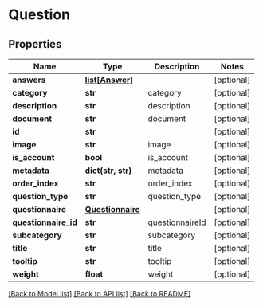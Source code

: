 # Question

## Properties
Name | Type | Description | Notes
------------ | ------------- | ------------- | -------------
**answers** | [**list[Answer]**](Answer.md) |  | [optional] 
**category** | **str** | category | [optional] 
**description** | **str** | description | [optional] 
**document** | **str** | document | [optional] 
**id** | **str** |  | [optional] 
**image** | **str** | image | [optional] 
**is_account** | **bool** | is_account | [optional] 
**metadata** | **dict(str, str)** | metadata | [optional] 
**order_index** | **str** | order_index | [optional] 
**question_type** | **str** | question_type | [optional] 
**questionnaire** | [**Questionnaire**](Questionnaire.md) |  | [optional] 
**questionnaire_id** | **str** | questionnaireId | [optional] 
**subcategory** | **str** | subcategory | [optional] 
**title** | **str** | title | [optional] 
**tooltip** | **str** | tooltip | [optional] 
**weight** | **float** | weight | [optional] 

[[Back to Model list]](../README.md#documentation-for-models) [[Back to API list]](../README.md#documentation-for-api-endpoints) [[Back to README]](../README.md)


